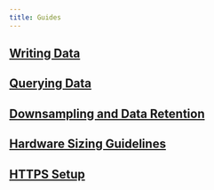 ```yaml
---
title: Guides
---
```


## [Writing Data](/influxdb/v1.4/guides/writing_data/)

## [Querying Data](/influxdb/v1.4/guides/querying_data/)

## [Downsampling and Data Retention](/influxdb/v1.4/guides/downsampling_and_retention/)

## [Hardware Sizing Guidelines](/influxdb/v1.4/guides/hardware_sizing/)

## [HTTPS Setup](/influxdb/v1.4/administration/https_setup/)
